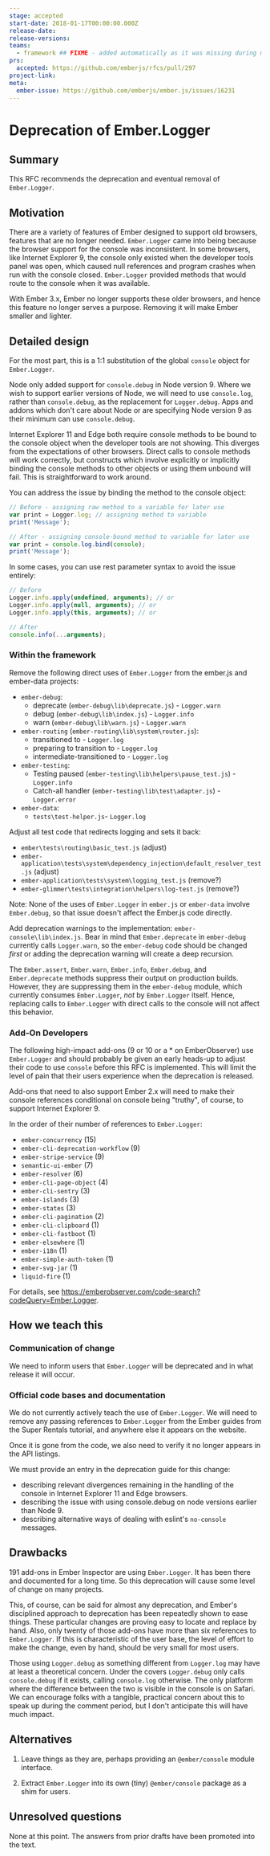 ```yaml
---
stage: accepted
start-date: 2018-01-17T00:00:00.000Z
release-date:
release-versions:
teams:
  - framework ## FIXME - added automatically as it was missing during migration
prs:
  accepted: https://github.com/emberjs/rfcs/pull/297
project-link:
meta:
  ember-issue: https://github.com/emberjs/ember.js/issues/16231
---
```


# Deprecation of Ember.Logger

## Summary

This RFC recommends the deprecation and eventual removal of `Ember.Logger`.

## Motivation

There are a variety of features of Ember designed to support old browsers,
features that are no longer needed. `Ember.Logger` came into being because
the browser support for the console was inconsistent. In some browsers,
like Internet Explorer 9, the console only existed when the developer tools
panel was open, which caused null references and program crashes when run
with the console closed. `Ember.Logger` provided methods that would route to
the console when it was available.

With Ember 3.x, Ember no longer supports these older browsers, and hence this
feature no longer serves a purpose. Removing it will make Ember smaller and
lighter.

## Detailed design

For the most part, this is a 1:1 substitution of the global `console` object
for `Ember.Logger`.

Node only added support for `console.debug` in Node version 9. Where we wish
to support earlier versions of Node, we will need to use `console.log`, rather than
`console.debug`, as the replacement for `Logger.debug`. Apps and addons
which don't care about Node or are specifying Node version 9 as their minimum can
use `console.debug`.

Internet Explorer 11 and Edge both require console methods to be bound to the
console object when the developer tools are not showing. This diverges from the
expectations of other browsers. Direct calls to console methods will work correctly,
but constructs which involve explicitly or implicitly binding the console methods to
other objects or using them unbound will fail. This is straightforward to work around.

You can address the issue by binding the method to the console object:

``` javascript
// Before - assigning raw method to a variable for later use
var print = Logger.log; // assigning method to variable
print('Message');

// After - assigning console-bound method to variable for later use
var print = console.log.bind(console);
print('Message');
```

In some cases, you can use rest parameter syntax to avoid the issue entirely:

``` javascript
// Before
Logger.info.apply(undefined, arguments); // or
Logger.info.apply(null, arguments); // or
Logger.info.apply(this, arguments); // or

// After
console.info(...arguments);
```

### Within the framework

Remove the following direct uses of `Ember.Logger` from the ember.js and
ember-data projects:

* `ember-debug`:
    *  deprecate (`ember-debug\lib\deprecate.js`) - `Logger.warn`
    *  debug (`ember-debug\lib\index.js`) - `Logger.info`
    *  warn (`ember-debug\lib\warn.js`) - `Logger.warn`
* `ember-routing` (`ember-routing\lib\system\router.js`):
    *  transitioned to - `Logger.log`
    *  preparing to transition to - `Logger.log`
    *  intermediate-transitioned to - `Logger.log`
* `ember-testing`:
    *  Testing paused (`ember-testing\lib\helpers\pause_test.js`) - `Logger.info`
    *  Catch-all handler (`ember-testing\lib\test\adapter.js`) - `Logger.error`
* `ember-data`:
    *  `tests\test-helper.js`- `Logger.log`

Adjust all test code that redirects logging and sets it back:

* `ember\tests\routing\basic_test.js` (adjust)
* `ember-application\tests\system\dependency_injection\default_resolver_test.js` (adjust)
* `ember-application\tests\system\logging_test.js` (remove?)
* `ember-glimmer\tests\integration\helpers\log-test.js` (remove?)

Note: None of the uses of `Ember.Logger` in `ember.js` or `ember-data` involve
`Ember.debug`, so that issue doesn't affect the Ember.js code directly.

Add deprecation warnings to the implementation: `ember-console\lib\index.js`.
Bear in mind that `Ember.deprecate` in `ember-debug` currently calls
`Logger.warn`, so the `ember-debug` code should be changed _first_ or adding
the deprecation warning will create a deep recursion.

The `Ember.assert`, `Ember.warn`, `Ember.info`, `Ember.debug`, and
`Ember.deprecate` methods suppress their output on production builds.
However, they are suppressing them in the `ember-debug` module, which
currently consumes `Ember.Logger`, _not_ by `Ember.Logger` itself. Hence,
replacing calls to `Ember.Logger` with direct calls to the console will not
affect this behavior.

### Add-On Developers

The following high-impact add-ons (9 or 10 or a * on EmberObserver) use
`Ember.Logger` and should probably be given an early heads-up to adjust
their code to use `console` before this RFC is implemented. This will limit
the level of pain that their users experience when the deprecation is released.

Add-ons that need to also support Ember 2.x will need to make their console
references conditional on console being "truthy", of course, to support Internet
Explorer 9.

In the order of their number of references to `Ember.Logger`:

* `ember-concurrency` (15)
* `ember-cli-deprecation-workflow` (9)
* `ember-stripe-service` (9)
* `semantic-ui-ember` (7)
* `ember-resolver` (6)
* `ember-cli-page-object` (4)
* `ember-cli-sentry` (3)
* `ember-islands` (3)
* `ember-states` (3)
* `ember-cli-pagination` (2)
* `ember-cli-clipboard` (1)
* `ember-cli-fastboot` (1)
* `ember-elsewhere` (1)
* `ember-i18n` (1)
* `ember-simple-auth-token` (1)
* `ember-svg-jar` (1)
* `liquid-fire` (1)

For details, see https://emberobserver.com/code-search?codeQuery=Ember.Logger.

## How we teach this

### Communication of change

We need to inform users that `Ember.Logger` will be deprecated and in what
release it will occur.

### Official code bases and documentation

We do not currently actively teach the use of `Ember.Logger`. We will need to
remove any passing references to `Ember.Logger` from the Ember guides
from the Super Rentals tutorial, and anywhere else it appears on the website.

Once it is gone from the code, we also need to verify it no longer appears in
the API listings.

We must provide an entry in the deprecation guide for this change:
* describing relevant divergences remaining in the handling of the console in
Internet Explorer 11 and Edge browsers.
* describing the issue with using console.debug on node versions
earlier than Node 9.
* describing alternative ways of dealing with eslint's `no-console` messages.

## Drawbacks

191 add-ons in Ember Inspector are using `Ember.Logger`. It has been there and
documented for a long time. So this deprecation will cause some level of change
on many projects.

This, of course, can be said for almost any deprecation, and Ember's
disciplined approach to deprecation has been repeatedly shown to ease things.
These particular changes are proving easy to locate and replace by hand. Also,
only twenty of those add-ons have more than six references to `Ember.Logger`.
If this is characteristic of the user base, the level of effort to make
the change, even by hand, should be very small for most users.

Those using `Logger.debug` as something different from `Logger.log` may have
at least a theoretical concern. Under the covers `Logger.debug` only calls
`console.debug` if it exists, calling `console.log` otherwise. The only
platform where the difference between the two is visible in the console is on
Safari. We can encourage folks with a tangible, practical concern about this to
speak up during the comment period, but I don't anticipate this will have much
impact.

## Alternatives

1. Leave things as they are, perhaps providing an `@ember/console` module
interface.

2. Extract `Ember.Logger` into its own (tiny) `@ember/console` package as
a shim for users.

## Unresolved questions

None at this point. The answers from prior drafts have been promoted into the text.
